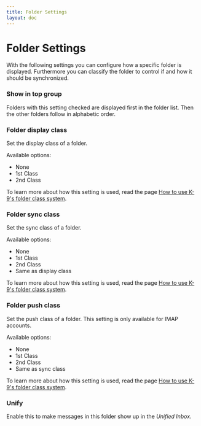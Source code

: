 ```yaml
---
title: Folder Settings 
layout: doc
---
```


# Folder Settings

With the following settings you can configure how a specific folder is displayed. Furthermore you can classify the folder to control if and how it should be synchronized.


### Show in top group
Folders with this setting checked are displayed first in the folder list. Then the other folders follow in alphabetic order.

### Folder display class
Set the display class of a folder.

Available options:

* None
* 1st Class
* 2nd Class

To learn more about how this setting is used, read the page [How to use K-9's folder class system](WorkingWithClasses).

### Folder sync class
Set the sync class of a folder.

Available options:

* None
* 1st Class
* 2nd Class
* Same as display class

To learn more about how this setting is used, read the page [How to use K-9's folder class system](WorkingWithClasses).

### Folder push class
Set the push class of a folder. This setting is only available for IMAP accounts.

Available options:

* None
* 1st Class
* 2nd Class
* Same as sync class

To learn more about how this setting is used, read the page [How to use K-9's folder class system](WorkingWithClasses).

### Unify
Enable this to make messages in this folder show up in the *Unified Inbox*.
